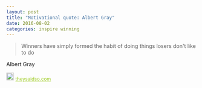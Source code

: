 ```yaml
---
layout: post
title: "Motivational quote: Albert Gray"
date: 2016-08-02
categories: inspire winning
---
```

> Winners have simply formed the habit of doing things losers don't like to do

Albert Gray

<span style="z-index:50;font-size:0.9em;"><img src="https://theysaidso.com/branding/theysaidso.png" height="20" width="20" alt="theysaidso.com"/><a href="https://theysaidso.com" title="Powered by quotes from theysaidso.com" style="color: #9fcc25; margin-left: 4px; vertical-align: middle;">theysaidso.com</a></span>
